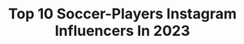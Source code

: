 ---
title: Top 10 Soccer-Players Instagram Influencers In 2023
description: >-
  Find top soccer-players Instagram influencers in 2023. Most popular hashtags: #love #instagood #tbt.
platform: Instagram
hits: 433
text_top: Discover the most popular Instagram accounts on inBeat.
text_bottom: Our platform holds 433 Instagram influencers like this for you to connect with.
profiles:
  - username: "hossein_kanani6"
    fullname: >-
      mohammadhosseinkananizadegan
    bio: >-
      Soccer Player ⚽️🇮🇷 @perspolis
    location: "Iran"
    followers: 1055139
    engagement: 2079
    commentsToLikes: 0.067237
    id: ck6tnd7f79m1c0j71fjlqvew1
    verified: false
    hashtags: ""
  - username: "mattsheldon23"
    fullname: >-
      Matt Sheldon
    bio: >-
      Professional Soccer Player for @FCTulsa | @Opsmpro Athlete | NASM Certified Nutrition Coach | Become Elite
    location: "United States"
    followers: 49143
    engagement: 1789
    commentsToLikes: 0.025394
    id: ck6ts4of22qrc0j713ffoo8sr
    verified: false
    hashtags: "#fortulsa, #ad"
  - username: "omersismanoglu7"
    fullname: >-
      Ömer Sismanoglu
    bio: >-
      🇹🇷🇩🇪🏠HH/DÜS/IST ✉️: PR/Business email: omersismanogluofficial@gmail.com! Father of Elias 👶🏼 Professional Soccer Player
    location: "United States"
    followers: 104921
    engagement: 293
    commentsToLikes: 0.060295
    id: ck5ck9yd5wfw40i11aun7lma3
    verified: true
    hashtags: "#erzurumspor, #nemutlut, #tbt, #love"
  - username: "dadddymac_"
    fullname: >-
      
    bio: >-
      She / Her 🌈 Plant-based tomboy Former pro soccer player
    location: "United States"
    followers: 34660
    engagement: 804
    commentsToLikes: 0.025389
    id: ckap0ot8pr81i0i782pipclqf
    verified: false
    hashtags: "#lesbian, #queer, #tomboystyles, #tomboystyle"
  - username: "farshiidesmaeili8"
    fullname: >-
      Farshid Esmaeiliفرشیداسماعیلی
    bio: >-
      welcome to the official instagram page of Farshid Esmaeili 💙⚽️ Iranian soccer player
    location: "Iran"
    followers: 868512
    engagement: 1256
    commentsToLikes: 0.012394
    id: ck6ug3ckk0ozd0j711smlr6ww
    verified: false
    hashtags: ""
  - username: "souza0808"
    fullname: >-
      Souza
    bio: >-
      Posse-Go🏘🇧🇷 || Professional Soccer Player (AG @elenko.sports) 🇸🇦@ettifaq (salmo9️⃣1️⃣🙇). No twitter
    location: "Brazil"
    followers: 78269
    engagement: 238
    commentsToLikes: 0.060861
    id: ckaoxdijucssv0i784nnyq1mk
    verified: true
    hashtags: "#ryann11anos"
  - username: "ayoub_elkaabii"
    fullname: >-
      Ayoub El Kaabi
    bio: >-
      Joueur international / International Soccer Player🇲🇦
    location: "Morocco"
    followers: 155644
    engagement: 1109
    commentsToLikes: 0.014304
    id: ck5hgzr1a5n9r0i113t4sdo46
    verified: false
    hashtags: ""
  - username: "ahmad_mohamadii"
    fullname: >-
      Ahmad Mohamadi
    bio: >-
      👆GOD👆is My EVERYTHING🌎 l BeLieVe in GOD eVen WHen He is Silent💎 Thank God☝️ ﮼تو‌خوب‌باش 👇 in love❤️ soccer player ⚽️77 🤟🏻
    location: "Iran"
    followers: 8621
    engagement: 1215
    commentsToLikes: 0.146858
    id: ck8sw3uvfdnta0j7866y9tcrq
    verified: false
    hashtags: "#photooftheday, #menstylegoals, #modelstyle, #pictures"
  - username: "lucastaba_"
    fullname: >-
      Lucas Taba🇧🇷🎩
    bio: >-
      soccer player @flamengo #deusnocomando🙏🏻 📍São Paulo/ SP
    location: "Brazil"
    followers: 4642
    engagement: 1512
    commentsToLikes: 0.106828
    id: ck6ugfub72sfj0j718j13u48e
    verified: false
    hashtags: ""
  - username: "tonideion"
    fullname: >-
      Toni Deion Pressley 🌱🌙🔮
    bio: >-
      Pro soccer player @orlpride Florida State Alumna Breast Cancer Survivor 👩🏽‍🍳 @wearegirlsgoneveg @zoe_zeca_toby
    location: "United States"
    followers: 101317
    engagement: 436
    commentsToLikes: 0.012694
    id: ck134oolhxg5l0i19f0hb3k59
    verified: false
    hashtags: "#vegan, #vegansofinstagram, #vegetarian, #veganfood"
---